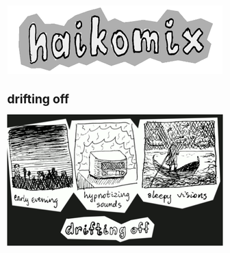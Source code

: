 <p align="center">
<img src="logo.gif" alt="logo" height="160" />
</p>

# drifting off

<img src="drift-off.gif" alt="drifting off: early evening // hypnotizing sounds // sleepy visions" title="drifting off: early evening // hypnotizing sounds // sleepy visions" />